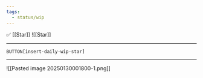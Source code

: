 ```yaml
---
tags:
  - status/wip
---
```

✅ [[Star]]
![[Star]]

---

`BUTTON[insert-daily-wip-star]`

---

![[Pasted image 20250130001800-1.png]]
